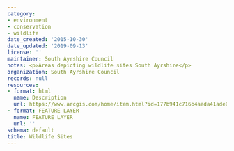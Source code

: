 ```yaml
---
category:
- environment
- conservation
- wildlife
date_created: '2015-10-30'
date_updated: '2019-09-13'
license: ''
maintainer: South Ayrshire Council
notes: <p>Areas depicting wildlife sites South Ayrshire</p>
organization: South Ayrshire Council
records: null
resources:
- format: html
  name: Description
  url: https://www.arcgis.com/home/item.html?id=177b941c716b4aada41ade02cd687d30
- format: FEATURE LAYER
  name: FEATURE LAYER
  url: ''
schema: default
title: Wildlife Sites
---
```


